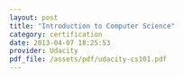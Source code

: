 ```yaml
---
layout: post
title: "Introduction to Computer Science"
category: certification
date: 2013-04-07 18:25:53
provider: Udacity
pdf_file: /assets/pdf/udacity-cs101.pdf
---
```

